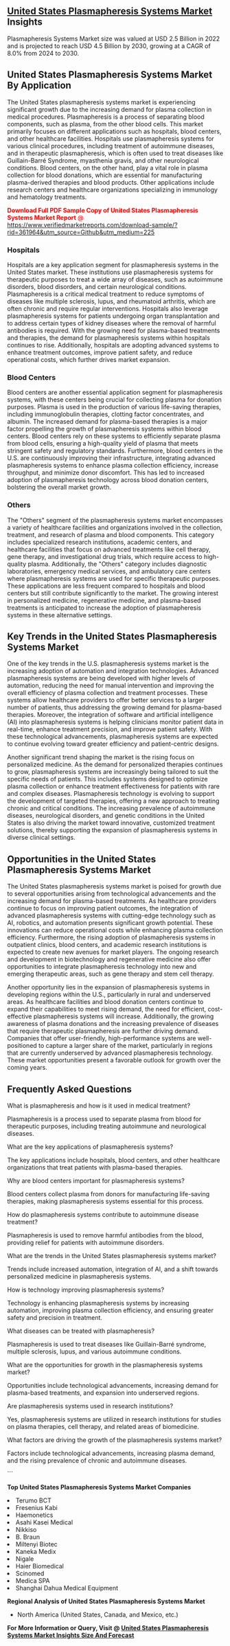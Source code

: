<h2><a href="https://www.verifiedmarketreports.com/download-sample/?rid=361964&amp;utm_source=Github&amp;utm_medium=225" target="_blank">United States Plasmapheresis Systems Market</a> Insights</h2><p>Plasmapheresis Systems Market size was valued at USD 2.5 Billion in 2022 and is projected to reach USD 4.5 Billion by 2030, growing at a CAGR of 8.0% from 2024 to 2030.</p><p> <h2>United States Plasmapheresis Systems Market By Application</h2> <p>The United States plasmapheresis systems market is experiencing significant growth due to the increasing demand for plasma collection in medical procedures. Plasmapheresis is a process of separating blood components, such as plasma, from the other blood cells. This market primarily focuses on different applications such as hospitals, blood centers, and other healthcare facilities. Hospitals use plasmapheresis systems for various clinical procedures, including treatment of autoimmune diseases, and in therapeutic plasmapheresis, which is often used to treat diseases like Guillain-Barré Syndrome, myasthenia gravis, and other neurological conditions. Blood centers, on the other hand, play a vital role in plasma collection for blood donations, which are essential for manufacturing plasma-derived therapies and blood products. Other applications include research centers and healthcare organizations specializing in immunology and hematology treatments. <p><span class=""><span style="color: #ff0000;"><strong>Download Full PDF Sample Copy of United States Plasmapheresis Systems Market Report</strong> @ </span><a href="https://www.verifiedmarketreports.com/download-sample/?rid=361964&amp;utm_source=Github&amp;utm_medium=225" target="_blank">https://www.verifiedmarketreports.com/download-sample/?rid=361964&amp;utm_source=Github&amp;utm_medium=225</a></span></p></p> <h3>Hospitals</h3> <p>Hospitals are a key application segment for plasmapheresis systems in the United States market. These institutions use plasmapheresis systems for therapeutic purposes to treat a wide array of diseases, such as autoimmune disorders, blood disorders, and certain neurological conditions. Plasmapheresis is a critical medical treatment to reduce symptoms of diseases like multiple sclerosis, lupus, and rheumatoid arthritis, which are often chronic and require regular interventions. Hospitals also leverage plasmapheresis systems for patients undergoing organ transplantation and to address certain types of kidney diseases where the removal of harmful antibodies is required. With the growing need for plasma-based treatments and therapies, the demand for plasmapheresis systems within hospitals continues to rise. Additionally, hospitals are adopting advanced systems to enhance treatment outcomes, improve patient safety, and reduce operational costs, which further drives market expansion. <h3>Blood Centers</h3> <p>Blood centers are another essential application segment for plasmapheresis systems, with these centers being crucial for collecting plasma for donation purposes. Plasma is used in the production of various life-saving therapies, including immunoglobulin therapies, clotting factor concentrates, and albumin. The increased demand for plasma-based therapies is a major factor propelling the growth of plasmapheresis systems within blood centers. Blood centers rely on these systems to efficiently separate plasma from blood cells, ensuring a high-quality yield of plasma that meets stringent safety and regulatory standards. Furthermore, blood centers in the U.S. are continuously improving their infrastructure, integrating advanced plasmapheresis systems to enhance plasma collection efficiency, increase throughput, and minimize donor discomfort. This has led to increased adoption of plasmapheresis technology across blood donation centers, bolstering the overall market growth. <h3>Others</h3> <p>The "Others" segment of the plasmapheresis systems market encompasses a variety of healthcare facilities and organizations involved in the collection, treatment, and research of plasma and blood components. This category includes specialized research institutions, academic centers, and healthcare facilities that focus on advanced treatments like cell therapy, gene therapy, and investigational drug trials, which require access to high-quality plasma. Additionally, the "Others" category includes diagnostic laboratories, emergency medical services, and ambulatory care centers where plasmapheresis systems are used for specific therapeutic purposes. These applications are less frequent compared to hospitals and blood centers but still contribute significantly to the market. The growing interest in personalized medicine, regenerative medicine, and plasma-based treatments is anticipated to increase the adoption of plasmapheresis systems in these alternative settings. <h2>Key Trends in the United States Plasmapheresis Systems Market</h2> <p>One of the key trends in the U.S. plasmapheresis systems market is the increasing adoption of automation and integration technologies. Advanced plasmapheresis systems are being developed with higher levels of automation, reducing the need for manual intervention and improving the overall efficiency of plasma collection and treatment processes. These systems allow healthcare providers to offer better services to a larger number of patients, thus addressing the growing demand for plasma-based therapies. Moreover, the integration of software and artificial intelligence (AI) into plasmapheresis systems is helping clinicians monitor patient data in real-time, enhance treatment precision, and improve patient safety. With these technological advancements, plasmapheresis systems are expected to continue evolving toward greater efficiency and patient-centric designs. <p>Another significant trend shaping the market is the rising focus on personalized medicine. As the demand for personalized therapies continues to grow, plasmapheresis systems are increasingly being tailored to suit the specific needs of patients. This includes systems designed to optimize plasma collection or enhance treatment effectiveness for patients with rare and complex diseases. Plasmapheresis technology is evolving to support the development of targeted therapies, offering a new approach to treating chronic and critical conditions. The increasing prevalence of autoimmune diseases, neurological disorders, and genetic conditions in the United States is also driving the market toward innovative, customized treatment solutions, thereby supporting the expansion of plasmapheresis systems in diverse clinical settings. <h2>Opportunities in the United States Plasmapheresis Systems Market</h2> <p>The United States plasmapheresis systems market is poised for growth due to several opportunities arising from technological advancements and the increasing demand for plasma-based treatments. As healthcare providers continue to focus on improving patient outcomes, the integration of advanced plasmapheresis systems with cutting-edge technology such as AI, robotics, and automation presents significant growth potential. These innovations can reduce operational costs while enhancing plasma collection efficiency. Furthermore, the rising adoption of plasmapheresis systems in outpatient clinics, blood centers, and academic research institutions is expected to create new avenues for market players. The ongoing research and development in biotechnology and regenerative medicine also offer opportunities to integrate plasmapheresis technology into new and emerging therapeutic areas, such as gene therapy and stem cell therapy. <p>Another opportunity lies in the expansion of plasmapheresis systems in developing regions within the U.S., particularly in rural and underserved areas. As healthcare facilities and blood donation centers continue to expand their capabilities to meet rising demand, the need for efficient, cost-effective plasmapheresis systems will increase. Additionally, the growing awareness of plasma donations and the increasing prevalence of diseases that require therapeutic plasmapheresis are further driving demand. Companies that offer user-friendly, high-performance systems are well-positioned to capture a larger share of the market, particularly in regions that are currently underserved by advanced plasmapheresis technology. These market opportunities present a favorable outlook for growth over the coming years. <h2>Frequently Asked Questions</h2> <p>What is plasmapheresis and how is it used in medical treatment?</p> <p>Plasmapheresis is a process used to separate plasma from blood for therapeutic purposes, including treating autoimmune and neurological diseases.</p> <p>What are the key applications of plasmapheresis systems?</p> <p>The key applications include hospitals, blood centers, and other healthcare organizations that treat patients with plasma-based therapies.</p> <p>Why are blood centers important for plasmapheresis systems?</p> <p>Blood centers collect plasma from donors for manufacturing life-saving therapies, making plasmapheresis systems essential for this process.</p> <p>How do plasmapheresis systems contribute to autoimmune disease treatment?</p> <p>Plasmapheresis is used to remove harmful antibodies from the blood, providing relief for patients with autoimmune disorders.</p> <p>What are the trends in the United States plasmapheresis systems market?</p> <p>Trends include increased automation, integration of AI, and a shift towards personalized medicine in plasmapheresis systems.</p> <p>How is technology improving plasmapheresis systems?</p> <p>Technology is enhancing plasmapheresis systems by increasing automation, improving plasma collection efficiency, and ensuring greater safety and precision in treatment.</p> <p>What diseases can be treated with plasmapheresis?</p> <p>Plasmapheresis is used to treat diseases like Guillain-Barré syndrome, multiple sclerosis, lupus, and various autoimmune conditions.</p> <p>What are the opportunities for growth in the plasmapheresis systems market?</p> <p>Opportunities include technological advancements, increasing demand for plasma-based treatments, and expansion into underserved regions.</p> <p>Are plasmapheresis systems used in research institutions?</p> <p>Yes, plasmapheresis systems are utilized in research institutions for studies on plasma therapies, cell therapy, and related areas of biomedicine.</p> <p>What factors are driving the growth of the plasmapheresis systems market?</p> <p>Factors include technological advancements, increasing plasma demand, and the rising prevalence of chronic and autoimmune diseases.</p> ```</p><p><strong>Top United States Plasmapheresis Systems Market Companies</strong></p><div data-test-id=""><p><li>Terumo BCT</li><li> Fresenius Kabi</li><li> Haemonetics</li><li> Asahi Kasei Medical</li><li> Nikkiso</li><li> B. Braun</li><li> Miltenyi Biotec</li><li> Kaneka Medix</li><li> Nigale</li><li> Haier Biomedical</li><li> Scinomed</li><li> Medica SPA</li><li> Shanghai Dahua Medical Equipment</li></p><div><strong>Regional Analysis of&nbsp;United States Plasmapheresis Systems Market</strong></div><ul><li dir="ltr"><p dir="ltr">North America&nbsp;(United States, Canada, and Mexico, etc.)</p></li></ul><p><strong>For More Information or Query, Visit @&nbsp;</strong><strong><a href="https://www.verifiedmarketreports.com/product/plasmapheresis-systems-market/?utm_source=Github&amp;utm_medium=225" target="_blank">United States Plasmapheresis Systems Market Insights Size And Forecast</a></strong></p></div>

